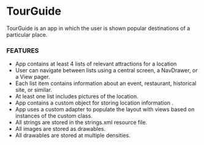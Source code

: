 # TourGuide
TourGuide is an app in which the user is shown popular destinations of a particular place.

### FEATURES
* App contains at least 4 lists of relevant attractions for a location
* User can navigate between lists using a central screen, a NavDrawer, or a View pager.
* Each list item contains information about an event, restaurant, historical site, or similar.
* At least one list includes pictures of the location.
* App contains a custom object for storing location information .
* App uses a custom adapter to populate the layout with views based on instances of the custom class.
* All strings are stored in the strings.xml resource file.
* All images are stored as drawables.
* All drawables are stored at multiple densities.

